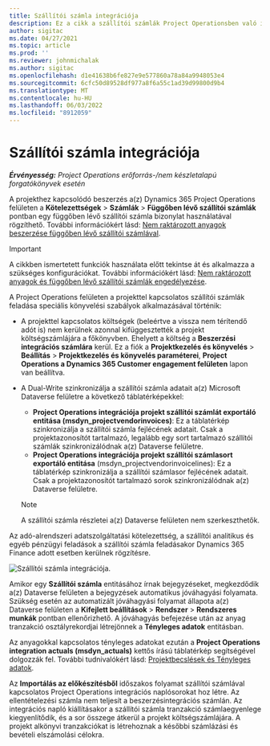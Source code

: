 ```yaml
---
title: Szállítói számla integrációja
description: Ez a cikk a szállítói számlák Project Operationsben való integrációjával kapcsolatos információkat tartalmaz.
author: sigitac
ms.date: 04/27/2021
ms.topic: article
ms.prod: ''
ms.reviewer: johnmichalak
ms.author: sigitac
ms.openlocfilehash: d1e41638b6fe827e9e577860a78a84a9948053e4
ms.sourcegitcommit: 6cfc50d89528df977a8f6a55c1ad39d99800d9b4
ms.translationtype: MT
ms.contentlocale: hu-HU
ms.lasthandoff: 06/03/2022
ms.locfileid: "8912059"
---
```

# <a name="vendor-invoice-integration"></a>Szállítói számla integrációja

_**Érvényesség:** Project Operations erőforrás-/nem készletalapú forgatókönyvek esetén_

A projekthez kapcsolódó beszerzés a(z) Dynamics 365 Project Operations felületen a **Kötelezettségek** > **Számlák** > **Függőben lévő szállítói számlák** pontban egy függőben lévő szállítói számla bizonylat használatával rögzíthető. További információkért lásd: [Nem raktározott anyagok beszerzése függőben lévő szállítói számlával](../procurement/pending-vendor-invoices.md).

> [!IMPORTANT]
> A cikkben ismertetett funkciók használata előtt tekintse át és alkalmazza a szükséges konfigurációkat. További információkért lásd: [Nem raktározott anyagok és függőben lévő szállítói számlák engedélyezése](../procurement/configure-materials-nonstocked.md).

A Project Operations felületen a projekttel kapcsolatos szállítói számlák feladása speciális könyvelési szabályok alkalmazásával történik:

- A projekttel kapcsolatos költségek (beleértve a vissza nem térítendő adót is) nem kerülnek azonnal kifüggesztették a projekt költségszámlájára a főkönyvben. Ehelyett a költség a **Beszerzési integrációs számlára** kerül. Ez a fiók a **Projektkezelés és könyvelés** > **Beállítás** > **Projektkezelés és könyvelés paraméterei**, **Project Operations a Dynamics 365 Customer engagement felületen** lapon van beállítva.
- A Dual-Write szinkronizálja a szállítói számla adatait a(z) Microsoft Dataverse felületre a következő táblatérképekkel:

     - **Project Operations integrációja projekt szállítói számlát exportáló entitása (msdyn_projectvendorinvoices)**: Ez a táblatérkép szinkronizálja a szállítói számla fejlécének adatait. Csak a projektazonosítót tartalmazó, legalább egy sort tartalmazó szállítói számlák szinkronizálódnak a(z) Dataverse felületre.
     - **Project Operations integrációja projekt szállítói számlasort exportáló entitása** (msdyn_projectvendorinvoicelines): Ez a táblatérkép szinkronizálja a szállítói számlasor fejlécének adatait. Csak a projektazonosítót tartalmazó sorok szinkronizálódnak a(z) Dataverse felületre.

     > [!NOTE]
     > A szállítói számla részletei a(z) Dataverse felületen nem szerkeszthetők.

Az adó-alrendszeri adatszolgáltatási kötelezettség, a szállítói analitikus és egyéb pénzügyi feladások a szállítói számla feladásakor Dynamics 365 Finance adott esetben kerülnek rögzítésre.

![Szállítói számla integrációja.](media/DW7VendorInvoice.png)

Amikor egy **Szállítói számla** entitásához írnak bejegyzéseket, megkezdődik a(z) Dataverse felületen a bejegyzések automatikus jóváhagyási folyamata. Szükség esetén az automatizált jóváhagyási folyamat állapota a(z) Dataverse felületen a **Kifejlett beállítások** > **Rendszer** > **Rendszeres munkák** pontban ellenőrizhető. A jóváhagyás befejezése után az anyag tranzakció osztályrekordjai létrejönnek a **Tényleges adatok** entitásban.

Az anyagokkal kapcsolatos tényleges adatokat ezután a **Project Operations integration actuals (msdyn_actuals)** kettős írású táblatérkép segítségével dolgozzák fel. További tudnivalókért lásd: [Projektbecslések és Tényleges adatok](resource-dual-write-estimates-actuals.md).

Az **Importálás az előkészítésből** időszakos folyamat szállítói számlával kapcsolatos Project Operations integrációs naplósorokat hoz létre. Az ellentételezési számla nem teljesít a beszerzésintegrációs számlán. Az integrációs napló kiállításakor a szállítói számla tranzakció számlaegyenlege kiegyenlítődik, és a sor összege átkerül a projekt költségszámlájára. A projekt alkönyvi tranzakciókat is létrehoznak a későbbi számlázási és bevételi elszámolási célokra.
